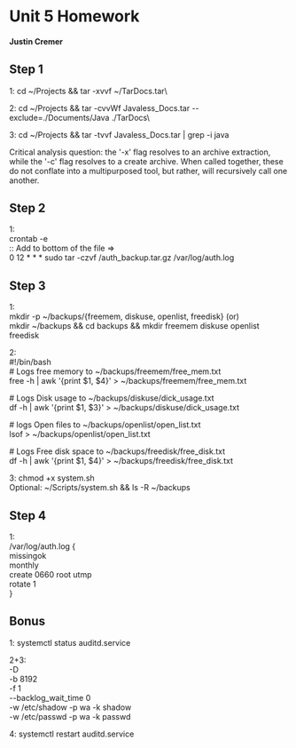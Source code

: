 # Unit 5 Homework
#### Justin Cremer

## Step 1
1: cd ~/Projects && tar -xvvf ~/TarDocs.tar\

2: cd ~/Projects && tar -cvvWf Javaless_Docs.tar --exclude=./Documents/Java ./TarDocs\

3: cd ~/Projects && tar -tvvf Javaless_Docs.tar | grep -i java

Critical analysis question: the '-x' flag resolves to an archive extraction, while the '-c' flag resolves to a create archive.  When called together, these do not conflate into a multipurposed tool, but rather, will recursively call one another.

## Step 2
1: \
crontab -e\
:: Add to bottom of the file =>\
0 12 * * * sudo tar -czvf /auth_backup.tar.gz /var/log/auth.log
	
## Step 3
1: \
mkdir -p ~/backups/{freemem, diskuse, openlist, freedisk} (or)\
mkdir ~/backups && cd backups && mkdir freemem diskuse openlist freedisk

2:\
\#!/bin/bash\
\# Logs free memory to ~/backups/freemem/free_mem.txt\
free -h | awk '{print $1, $4}' > ~/backups/freemem/free_mem.txt

\# Logs Disk usage to ~/backups/diskuse/dick_usage.txt\
df -h | awk '{print $1, $3}' > ~/backups/diskuse/dick_usage.txt

\# logs Open files to ~/backups/openlist/open_list.txt\
lsof > ~/backups/openlist/open_list.txt

\# Logs Free disk space to ~/backups/freedisk/free_disk.txt\
df -h | awk '{print $1, $4}' > ~/backups/freedisk/free_disk.txt	

3: chmod +x system.sh\
Optional: ~/Scripts/system.sh && ls -R ~/backups


## Step 4
1:\
/var/log/auth.log {\
    missingok\
    monthly\
    create 0660 root utmp\
    rotate 1\
}

## Bonus
1: systemctl status auditd.service

2+3:\
-D\
-b 8192\
-f 1\
--backlog_wait_time 0\
-w /etc/shadow -p wa -k shadow\
-w /etc/passwd -p wa -k passwd

4: systemctl restart auditd.service

